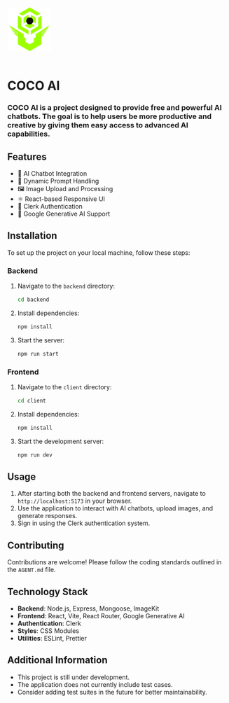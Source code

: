 <img
    src=".\client\public\favicon.png"
    alt="COCO AI Logo"
    style="width: 100px; height: 100px; margin: 20px 0;"
/>

<h1>COCO AI</h1>

<h3>
COCO AI is a project designed to provide free and powerful AI chatbots. The goal is to help users be more productive and creative by giving them easy access to advanced AI capabilities.

## Features

- 🤖 AI Chatbot Integration
- 💬 Dynamic Prompt Handling
- 🖼️ Image Upload and Processing
- ⚛️ React-based Responsive UI
- 🔑 Clerk Authentication
- 🧠 Google Generative AI Support

## Installation

To set up the project on your local machine, follow these steps:

### Backend

1. Navigate to the `backend` directory:
   ```bash
   cd backend
   ```
2. Install dependencies:
   ```bash
   npm install
   ```
3. Start the server:
   ```bash
   npm run start
   ```

### Frontend

1. Navigate to the `client` directory:
   ```bash
   cd client
   ```
2. Install dependencies:
   ```bash
   npm install
   ```
3. Start the development server:
   ```bash
   npm run dev
   ```

## Usage

1. After starting both the backend and frontend servers, navigate to `http://localhost:5173` in your browser.
2. Use the application to interact with AI chatbots, upload images, and generate responses.
3. Sign in using the Clerk authentication system.

## Contributing

Contributions are welcome! Please follow the coding standards outlined in the `AGENT.md` file.

## Technology Stack

- **Backend**: Node.js, Express, Mongoose, ImageKit
- **Frontend**: React, Vite, React Router, Google Generative AI
- **Authentication**: Clerk
- **Styles**: CSS Modules
- **Utilities**: ESLint, Prettier

## Additional Information

- This project is still under development.
- The application does not currently include test cases.
- Consider adding test suites in the future for better maintainability.
